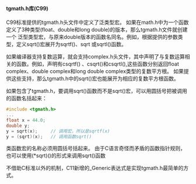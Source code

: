 #### tgmath.h库(C99)
C99标准提供的tgmath.h头文件中定义了泛类型宏。
如果在math.h中为一个函数定义了3种类型(float、double和long double)的版本，那么tgmath.h文件就创建一个
泛型类型宏，与原来double版本的函数名同名。例如，根据提供的参数类型，定义sqrt()宏展开为sqrtf()、sqrt
或sqrtl()函数。

如果编译器支持复数运算，就会支持complex.h头文件，其中声明了与复数运算相关的函数。例如，声明有csqrtf()
、csqrt()和csqrtl(),这些函数分别返回float complex、double complex和long double complex类型的复数平方根。
如果提供这些支持，那么tgmath.h中的sqrt()宏也能展开为相应的复数平方根函数。

如果包含了tgmath.h，要调用sqrt()函数而不是sqrt()宏，可以用圆括号把被调用的函数名括起来：
```c
#include <tgmath.h>
...
float x = 44.0;
double y;
y = sqrt(x);     // 调用宏，所以是sqrtf(x)
y = (sqrt)(x);   // 调用函数sqrt()
```
类函数宏的名称必须用圆括号括起来。
由于C语言奇怪而矛盾的函数指针规则，也可以使用(*sqrt)()的形式来调用sqrt()函数

不借助C标准以外的机制，C11新增的_Generic表达式是实现tgmath.h最简单的方式。
